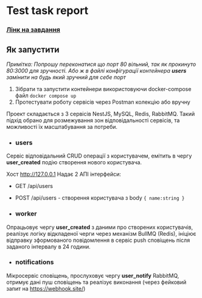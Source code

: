 # Test task report

### [Лінк на завдання](https://sites.google.com/gen.tech/nodejs-developer/home)

## Як запустити
*Примітка: Попрошу переконатися що порт 80 вільний, так як прокинуто 
80:3000 для зручності. Або ж в файлі конфігурації контейнера **users** замінити 
на будь який зручний для себе порт*

1. Зібрати та запустити контейнери використовуючи docker-compose файл ```docker compose up```
2. Протестувати роботу сервісів через Postman колекцію або вручну

Проект складається з 3 сервісів NestJS, MySQL, Redis, RabbitMQ. Такий підхід обрано для 
розмежування зон відповідальності сервісів, та можливості їх масштабування за потреби.

* ### users

Сервіс відповідальний CRUD операції з користувачем, 
емітить в чергу **user_created** подію створення нового користувача.

Хост http://127.0.0.1
Надає 2 АПІ інтерфейси:

* GET /api/users
* POST /api/users - створення користувача з body ```{ name:string }```

* ### worker

Опрацьовує чергу **user_created** з даними про створених користувачів, реалізує логіку 
відкладеної черги через механізм BullMQ (Redis), ініціює відправку зформованого
повідомлення в сервіс push сповіщень після заданого інтервалу в 24 години.

* ### notifications

Мікросервіс сповіщень, прослуховує чергу **user_notify** RabbitMQ, 
отримує дані пуш сповіщень та реалізує виконання 
(через фейковий запит на https://webhook.site/)

